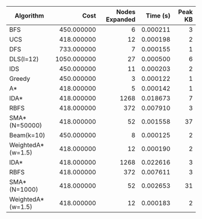 | Algorithm | Cost | Nodes Expanded | Time (s) | Peak KB |
|---|---:|---:|---:|---:|
| BFS | 450.000000 | 6 | 0.000211 | 3 |
| UCS | 418.000000 | 12 | 0.000198 | 2 |
| DFS | 733.000000 | 7 | 0.000155 | 1 |
| DLS(l=12) | 1050.000000 | 27 | 0.000500 | 6 |
| IDS | 450.000000 | 11 | 0.000203 | 2 |
| Greedy | 450.000000 | 3 | 0.000122 | 1 |
| A* | 418.000000 | 5 | 0.000142 | 1 |
| IDA* | 418.000000 | 1268 | 0.018673 | 7 |
| RBFS | 418.000000 | 372 | 0.007910 | 3 |
| SMA*(N=50000) | 418.000000 | 52 | 0.001558 | 37 |
| Beam(k=10) | 450.000000 | 8 | 0.000125 | 2 |
| WeightedA*(w=1.5) | 418.000000 | 12 | 0.000190 | 2 |
| IDA* | 418.000000 | 1268 | 0.022616 | 3 |
| RBFS | 418.000000 | 372 | 0.007611 | 3 |
| SMA*(N=1000) | 418.000000 | 52 | 0.002653 | 31 |
| WeightedA*(w=1.5) | 418.000000 | 12 | 0.000183 | 2 |